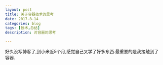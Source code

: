 ```yaml
---
layout: post
title: 关于容器技术的思考
date: 2017-8-14
categories: blog
tags: [技术,总结]
description: 对容器的思考

---
```


好久没写博客了,到小米近5个月,感觉自己又学了好多东西.最重要的是我接触到了容器.
